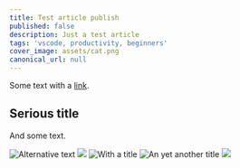 ```yaml
---
title: Test article publish
published: false
description: Just a test article
tags: 'vscode, productivity, beginners'
cover_image: assets/cat.png
canonical_url: null
---
```


Some text with a [link](https://code.visualstudio.com).

## Serious title

And some text.

![Alternative text](./assets/cat.png)
![ ](/assets/cat.png)
![](assets/cat.png 'With a title' )
![](oups/../cat.png "An yet another title")
![  ](hhttps://avatars1.githubusercontent.com/u/593151?s=60&u=1c9af313e0b0d4cd7a1c4a20f309357054b28677&v=4  )
